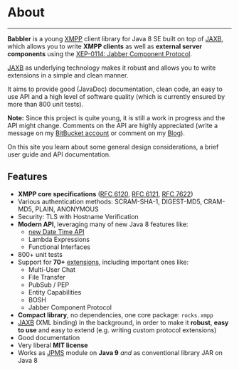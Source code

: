 # About
---

**Babbler** is a young [XMPP][XMPP] client library for Java 8 SE built on top of [JAXB][JAXB], which allows you to write **XMPP clients** as well as **external server components** using the [XEP-0114: Jabber Component Protocol](https://xmpp.org/extensions/xep-0114.html).

[JAXB][JAXB] as underlying technology makes it robust and allows you to write extensions in a simple and clean manner.

It aims to provide good (JavaDoc) documentation, clean code, an easy to use API and a high level of software quality (which is currently ensured by more than 800 unit tests).

**Note:** Since this project is quite young, it is still a work in progress and the API might change. Comments on the API are highly appreciated (write a message on my [BitBucket account](https://bitbucket.org/sco0ter) or comment on my [Blog](http://babbler-xmpp.blogspot.de/)).

On this site you learn about some general design considerations, a brief user guide and API documentation.

## Features

* **XMPP core specifications** ([RFC 6120][RFC 6120], [RFC 6121][RFC 6121], [RFC 7622][RFC 7622])
* Various authentication methods: SCRAM-SHA-1, DIGEST-MD5, CRAM-MD5, PLAIN, ANONYMOUS
* Security: TLS with Hostname Verification
* **Modern API**, leveraging many of new Java 8 features like:
    * [new Date Time API](http://www.oracle.com/technetwork/articles/java/jf14-date-time-2125367.html)
    * Lambda Expressions
    * Functional Interfaces
* 800+ unit tests
* Support for **70+** [extensions](https://xmpp.org/xmpp-protocols/xmpp-extensions/), including important ones like:
    * Multi-User Chat
    * File Transfer
    * PubSub / PEP
    * Entity Capabilities
    * BOSH
    * Jabber Component Protocol
* **Compact library**, no dependencies, one core package: `rocks.xmpp`
* [JAXB][JAXB] (XML binding) in the background, in order to make it **robust**, **easy to use** and easy to extend (e.g. writing custom protocol extensions)
* Good documentation
* Very liberal **MIT license**
* Works as [JPMS](jpms.md) module on **Java 9** *and* as conventional library JAR on Java 8


[JAXB]: http://en.wikipedia.org/wiki/Java_Architecture_for_XML_Binding "Java Architecture for XML Binding"
[XMPP]: https://xmpp.org "eXtensible Messaging and Presence Protocol"
[RFC 6120]: https://xmpp.org/rfcs/rfc6120.html "Extensible Messaging and Presence Protocol (XMPP): Core"
[RFC 6121]: https://xmpp.org/rfcs/rfc6121.html "Extensible Messaging and Presence Protocol (XMPP): Instant Messaging and Presence"
[RFC 7622]: https://tools.ietf.org/html/rfc7622 "Extensible Messaging and Presence Protocol (XMPP): Address Format"